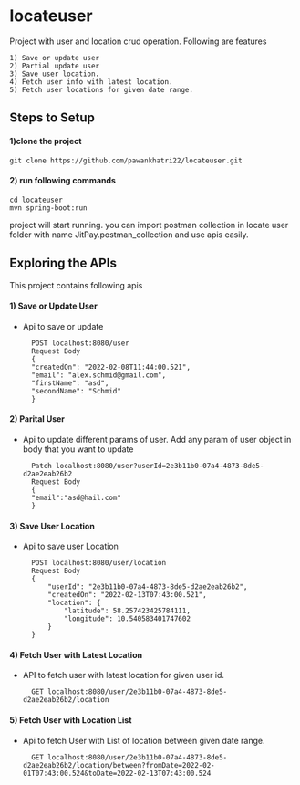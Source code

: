 
# locateuser

Project with user and location crud operation. Following are features
    
    1) Save or update user
    2) Partial update user
    3) Save user location.
    4) Fetch user info with latest location.
    5) Fetch user locations for given date range.





    








## Steps to Setup
#### 1)clone the project
    git clone https://github.com/pawankhatri22/locateuser.git

#### 2) run following commands
    cd locateuser
    mvn spring-boot:run

project will start running. you can import postman collection in locate user folder with name JitPay.postman_collection and use apis easily.


## Exploring the APIs
This project contains following apis

#### 1) Save or Update User   
* Api to save or update

        POST localhost:8080/user
        Request Body 
        {
        "createdOn": "2022-02-08T11:44:00.521",
        "email": "alex.schmid@gmail.com",
        "firstName": "asd",
        "secondName": "Schmid"
        }


#### 2) Parital  User    
* Api to update different params of user. Add any param of user object in  body that you want to update
    
        Patch localhost:8080/user?userId=2e3b11b0-07a4-4873-8de5-d2ae2eab26b2
        Request Body 
        {
        "email":"asd@hail.com"
        }



#### 3) Save User Location 
* Api to save user Location

        POST localhost:8080/user/location
        Request Body 
        {
            "userId": "2e3b11b0-07a4-4873-8de5-d2ae2eab26b2",
            "createdOn": "2022-02-13T07:43:00.521",
            "location": {
                "latitude": 58.257423425784111,
                "longitude": 10.540583401747602
            }
        }

#### 4) Fetch User with Latest Location
* API to fetch user with latest location for given user id.

        GET localhost:8080/user/2e3b11b0-07a4-4873-8de5-d2ae2eab26b2/location
       


#### 5) Fetch User with Location List
* Api to fetch User with List of location between given date range. 

        GET localhost:8080/user/2e3b11b0-07a4-4873-8de5-d2ae2eab26b2/location/between?fromDate=2022-02-01T07:43:00.524&toDate=2022-02-13T07:43:00.524
       


    








    



